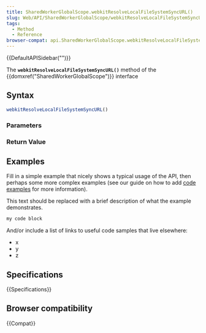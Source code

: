 ```yaml
---
title: SharedWorkerGlobalScope.webkitResolveLocalFileSystemSyncURL()
slug: Web/API/SharedWorkerGlobalScope/webkitResolveLocalFileSystemSyncURL
tags:
  - Method
  - Reference
browser-compat: api.SharedWorkerGlobalScope.webkitResolveLocalFileSystemSyncURL
---
```

{{DefaultAPISidebar("")}}

The **`webkitResolveLocalFileSystemSyncURL()`** method of the {{domxref("SharedWorkerGlobalScope")}} interface 

## Syntax

```js
webkitResolveLocalFileSystemSyncURL()
```

### Parameters



### Return Value



## Examples

Fill in a simple example that nicely shows a typical usage of the API, then perhaps some more complex examples (see our guide on how to add [code examples](/en-US/docs/MDN/Contribute/Structures/Code_examples) for more information).

This text should be replaced with a brief description of what the example demonstrates.

```js
my code block
```

And/or include a list of links to useful code samples that live elsewhere:

*   x
*   y
*   z

## Specifications

{{Specifications}}

## Browser compatibility

{{Compat}}

